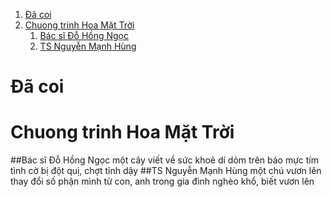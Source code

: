 <!-- TOC insertAnchor:true orderedList:true -->

1. [Đã coi](#-coi)
2. [Chuong trinh Hoa Mặt Trời](#chuong-trinh-hoa-mt-tri)
    1. [Bác sĩ Đỗ Hồng Ngọc](#bc-s-hng-ngc)
    2. [TS Nguyễn Mạnh Hùng](#ts-nguyn-mnh-hng)

<!-- /TOC -->
<a id="markdown--coi" name="-coi"></a>
# Đã coi
<a id="markdown-chuong-trinh-hoa-mt-tri" name="chuong-trinh-hoa-mt-tri"></a>
# Chuong trinh Hoa Mặt Trời
<a id="markdown-bc-s-hng-ngc" name="bc-s-hng-ngc"></a>
##Bác sĩ Đỗ Hồng Ngọc
một cây viết về sức khoẻ dí dỏm trên báo mực tím
tình cờ bị đột quị, chợt tỉnh dậy 
<a id="markdown-ts-nguyn-mnh-hng" name="ts-nguyn-mnh-hng"></a>
##TS Nguyễn Mạnh Hùng
một chú vươn lên thay đổi số phận mình 
từ con, anh trong gia đình nghèo khổ, biết vươn lên
